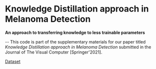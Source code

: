 # Knowledge Distillation approach in Melanoma Detection

**An approach to transferring knowledge to less trainable parameters**

--
This code is part of the supplementary materials for our paper titled *Knowledge Distillation approach in Melanoma Detection* submitted in the Journal of The Visual Computer [Springer'2021].

[Dataset](https://www.isic-archive.com/#!/topWithHeader/wideContentTop/main)
